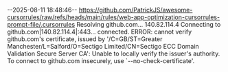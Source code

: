 --2025-08-11 18:48:46--  https://github.com/PatrickJS/awesome-cursorrules/raw/refs/heads/main/rules/web-app-optimization-cursorrules-prompt-file/.cursorrules
Resolving github.com... 140.82.114.4
Connecting to github.com|140.82.114.4|:443... connected.
ERROR: cannot verify github.com's certificate, issued by '/C=GB/ST=Greater Manchester/L=Salford/O=Sectigo Limited/CN=Sectigo ECC Domain Validation Secure Server CA':
  Unable to locally verify the issuer's authority.
To connect to github.com insecurely, use `--no-check-certificate'.
